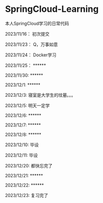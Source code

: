 # SpringCloud-Learning
本人SpringCloud学习的日常代码

2023/11/16： 初次提交

2023/11/23： Q，万事如意

2023/11/24： Docker学习

2023/11/25： ******

2023/11/30:  ******

2023/12/1:  ******

2023/12/3:  寝室是大学生的坟墓。。。

2023/12/5:  明天一定学

2023/12/6:  ******

2023/12/7:  ******

2023/12/8:  ******

2023/12/10:  毕设

2023/12/11:  毕设

2023/12/20:  都快忘完了

2023/12/21:  ******

2023/12/22:  ******

2023/12/23:  复习完了
